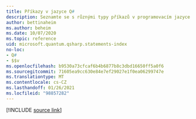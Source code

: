 ```yaml
---
title: Příkazy v jazyce Q#
description: Seznamte se s různými typy příkazů v programovacím jazyce Q#.
author: bettinaheim
ms.author: beheim
ms.date: 10/07/2020
ms.topic: reference
uid: microsoft.quantum.qsharp.statements-index
no-loc:
- Q#
- $$v
ms.openlocfilehash: b9530a73cfcaf6b4b6877b8c3dbd16650ff5a0f6
ms.sourcegitcommit: 71605ea9cc630e84e7ef29027e1f0ea06299747e
ms.translationtype: MT
ms.contentlocale: cs-CZ
ms.lasthandoff: 01/26/2021
ms.locfileid: "98857282"
---
```

<!---
# Statements in Q#
-->

[!INCLUDE [source link](~/includes/qsharp-language/Specifications/Language/2_Statements/README.md)]

